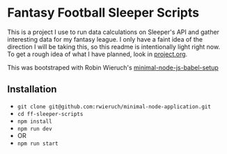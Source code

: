 # Fantasy Football Sleeper Scripts

This is a project I use to run data calculations on Sleeper's API and gather interesting data for my fantasy league. I only have a faint idea of the direction I will be taking this, so this readme is intentionally light right now. To get a rough idea of what I have planned, look in [project.org](project.org).

This was bootstraped with Robin Wieruch's [minimal-node-js-babel-setup](https://www.robinwieruch.de/minimal-node-js-babel-setup)

## Installation

* `git clone git@github.com:rwieruch/minimal-node-application.git`
* `cd ff-sleeper-scripts`
* `npm install`
* `npm run dev`
* OR
* `npm run start`
